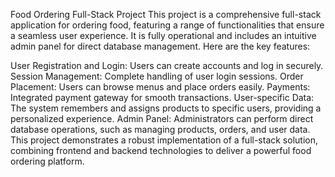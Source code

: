 Food Ordering Full-Stack Project
This project is a comprehensive full-stack application for ordering food, featuring a range of functionalities that ensure a seamless user experience. It is fully operational and includes an intuitive admin panel for direct database management. Here are the key features:

User Registration and Login: Users can create accounts and log in securely.
Session Management: Complete handling of user login sessions.
Order Placement: Users can browse menus and place orders easily.
Payments: Integrated payment gateway for smooth transactions.
User-specific Data: The system remembers and assigns products to specific users, providing a personalized experience.
Admin Panel: Administrators can perform direct database operations, such as managing products, orders, and user data.
This project demonstrates a robust implementation of a full-stack solution, combining frontend and backend technologies to deliver a powerful food ordering platform.
